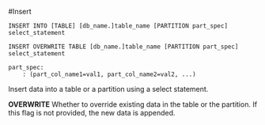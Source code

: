 #Insert

```
INSERT INTO [TABLE] [db_name.]table_name [PARTITION part_spec] select_statement

INSERT OVERWRITE TABLE [db_name.]table_name [PARTITION part_spec] select_statement

part_spec:
    : (part_col_name1=val1, part_col_name2=val2, ...)
```

Insert data into a table or a partition using a select statement.

**OVERWRITE**
Whether to override existing data in the table or the partition. If this flag is not provided, the new data is appended.
